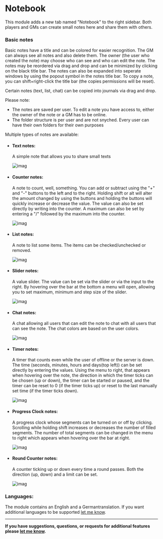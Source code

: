 # Notebook
This module adds a new tab named "Notebook" to the right sidebar. Both players and GMs can create small notes here and share them with others.

### Basic notes
Basic notes have a title and can be colored for easier recognition. The GM can always see all notes and also delete them. The owner (the user who created the note) may choose who can see and who can edit the note. The notes may be reordered via drag and drop and can be minimized by clicking on the black title bar. The notes can also be expanded into seperate windows by using the popout symbol in the notes title bar. To copy a note, you can shift+right-click the title bar (the copies permissions will be reset).

Certain notes (text, list, chat) can be copied into journals via drag and drop. 

Please note:
  - The notes are saved per user. To edit a note you have access to, either the owner of the note or a GM has to be online.
  - The folder structure is per user and are not snyched. Every user can have their own folders for their own purposes

Multiple types of notes are available:

- #### Text notes:
  A simple note that allows you to share small texts
  
  ![imag](https://i.imgur.com/EaVAY9F.jpg)
  
- #### Counter notes:
  A note to count, well, something. You can add or subtract using the "+" and "-" buttons to the left and to the right. Holding shift or alt will alter the amount changed by using the buttons and holding the buttons will quickly increase or decrease the value. The value can also be set directly by writing into the counter. A maximum can also be set by entering a "/" followed by the maximum into the counter.

  ![imag](https://imgur.com/Pml0wUJ.jpg)

- #### List notes:
  A note to list some items. The items can be checked/unchecked or removed.

  ![imag](https://imgur.com/OTUGCX5.jpg)

- #### Slider notes:
  A value slider. The value can be set via the slider or via the input to the right. By hovering over the bar at the bottom a menu will open, allowing you to set maximum, minimum and step size of the slider.

  ![imag](https://imgur.com/ZSiCMgD.jpg)

- #### Chat notes:
  A chat allowing all users that can edit the note to chat with all users that can see the note. The chat colors are based on the user colors.

  ![imag](https://imgur.com/buP7bHm.jpg)

- #### Timer notes:
  A timer that counts even while the user of offline or the server is down. The time (seconds, minutes, hours and days(top left)) can be set directly by entering the values. Using the menu to right, that appears when hovering over the note, the direction in which the timer ticks can be chosen (up or down), the timer can be started or paused, and the timer can be reset to 0 (if the timer ticks up) or reset to the last manually set time (if the timer ticks down).

  ![imag](https://imgur.com/d37MP7u.jpg)

- #### Progress Clock notes:
  A progress clock whose segments can be turned on or off by clicking. Scrolling while holding shift increases or decreases the number of filled segments. The number of total segments can be changed in the menu to right which appears when hovering over the bar at right.

  ![imag](https://imgur.com/ySwE9fS.jpg)

- #### Round Counter notes:
  A counter ticking up or down every time a round passes. Both the direction (up, down) and a limit can be set.

  ![imag](https://imgur.com/LqNbmc6.jpg)

### Languages:

The module contains an English and a Germantranslation. If you want additional languages to be supported [let me know](https://github.com/Saibot393/notebook/issues).

---

**If you have suggestions, questions, or requests for additional features please [let me know](https://github.com/Saibot393/notebook/issues).**


